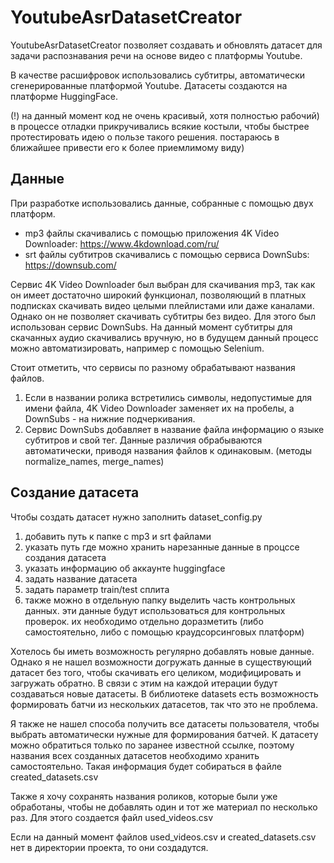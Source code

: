 # YoutubeAsrDatasetCreator

YoutubeAsrDatasetCreator позволяет создавать и обновлять датасет для задачи распознавания речи на основе видео 
с платформы Youtube. 

В качестве расшифровок использовались субтитры, автоматически сгенерированные платформой Youtube.
Датасеты создаются на платформе HuggingFace.

(!) на данный момент код не очень красивый, хотя полностью рабочий) в процессе отладки прикручивались всякие костыли, чтобы быстрее протестировать идею о пользе такого решения. постараюсь в ближайшее привести его к более приемлимому виду)


## Данные
При разработке использовались данные, собранные с помощью двух платформ.
* mp3 файлы скачивались с помощью приложения 4K Video Downloader: https://www.4kdownload.com/ru/
* srt файлы субтитров скачивались с помощью сервиса DownSubs: https://downsub.com/

Сервис 4K Video Downloader был выбран для скачивания mp3, так как он имеет достаточно широкий функционал, позволяющий
в платных подписках скачивать видео целыми плейлистами или даже каналами. Однако он не позволяет скачивать субтитры без
видео. Для этого был использован сервис DownSubs. На данный момент субтитры для скачанных аудио скачивались вручную, но
в будущем данный процесс можно автоматизировать, например с помощью Selenium.

Стоит отметить, что сервисы по разному обрабатывают названия файлов.
1) Если в названии ролика встретились символы, недопустимые для имени файла, 4K Video Downloader заменяет их на пробелы,
 а DownSubs - на нижние подчеркивания.
2) Сервис DownSubs добавляет в название файла информацию о языке субтитров и свой тег.
Данные различия обрабываются автоматически, приводя названия файлов к одинаковым. (методы normalize_names, merge_names)

## Создание датасета
Чтобы создать датасет нужно заполнить dataset_config.py
1) добавить путь к папке с mp3 и srt файлами
2) указать путь где можно хранить нарезанные данные в процссе создания датасета
3) указать информацию об аккаунте huggingface
4) задать название датасета
5) задать параметр train/test сплита
6) также можно в отдельную папку выделить часть контрольных данных. эти данные будут 
использоваться для контрольных проверок. их необходимо отдельно доразметить (либо самостоятельно, либо с помощью краудсорсинговых платформ)

Хотелось бы иметь возможность регулярно добавлять новые данные. Однако я не нашел возможности догружать 
данные в существующий датасет без того, чтобы скачивать его целиком, модифицировать и загружать обратно. 
В связи с этим на каждой итерации будут создаваться новые датасеты. В библиотеке 
datasets есть возможность формировать батчи из нескольких датасетов, так что это не проблема.

Я также не нашел способа получить все датасеты пользователя, чтобы выбрать автоматически нужные для формирования батчей. 
К датасету можно обратиться только по заранее известной ссылке, поэтому названия всех созданных датасетов необходимо хранить
самостоятельно. Такая информация будет собираться в файле created_datasets.csv

Также я хочу сохранять названия роликов, которые были уже обработаны, чтобы не добавлять один и тот же материал по 
несколько раз. Для этого создается файл used_videos.csv

Если на данный момент файлов used_videos.csv и created_datasets.csv нет в директории проекта, то они создадутся.
